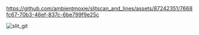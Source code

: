 https://github.com/ambientmoxie/slitscan_and_lines/assets/87242351/7668fc67-70b3-46ef-837c-6be799f9e25c

![slit_git](https://github.com/ambientmoxie/slitscan_and_lines/assets/87242351/e7145760-9924-4f28-bde2-11b3b5c449d0)
